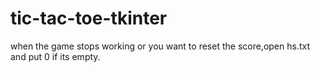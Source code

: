 # tic-tac-toe-tkinter
when the game stops working or you want to reset the score,open hs.txt and put 0 if its empty.
